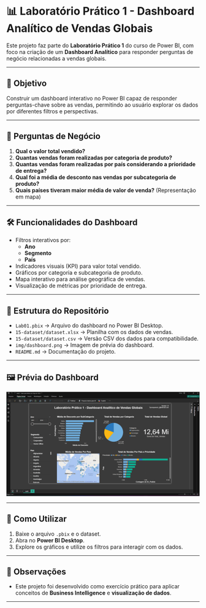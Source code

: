 # 📊 Laboratório Prático 1 - Dashboard Analítico de Vendas Globais

Este projeto faz parte do **Laboratório Prático 1** do curso de Power BI, com foco na criação de um **Dashboard Analítico** para responder perguntas de negócio relacionadas a vendas globais.

---

## 🎯 Objetivo
Construir um dashboard interativo no Power BI capaz de responder perguntas-chave sobre as vendas, permitindo ao usuário explorar os dados por diferentes filtros e perspectivas.

---

## 📝 Perguntas de Negócio

1. **Qual o valor total vendido?**
2. **Quantas vendas foram realizadas por categoria de produto?**
3. **Quantas vendas foram realizadas por país considerando a prioridade de entrega?**
4. **Qual foi a média de desconto nas vendas por subcategoria de produto?**
5. **Quais países tiveram maior média de valor de venda?** (Representação em mapa)

---

## 🛠️ Funcionalidades do Dashboard
- Filtros interativos por:
  - **Ano**
  - **Segmento**
  - **País**
- Indicadores visuais (KPI) para valor total vendido.
- Gráficos por categoria e subcategoria de produto.
- Mapa interativo para análise geográfica de vendas.
- Visualização de métricas por prioridade de entrega.

---

## 📂 Estrutura do Repositório
- `Lab01.pbix` → Arquivo do dashboard no Power BI Desktop.
- `15-dataset/dataset.xlsx` → Planilha com os dados de vendas.
- `15-dataset/dataset.csv` → Versão CSV dos dados para compatibilidade.
- `img/dashboard.png` → Imagem de prévia do dashboard.
- `README.md` → Documentação do projeto.

---

## 🖼️ Prévia do Dashboard

![Dashboard de Vendas Globais](img/dashboard.png)

---

## 🚀 Como Utilizar
1. Baixe o arquivo `.pbix` e o dataset.
2. Abra no **Power BI Desktop**.
3. Explore os gráficos e utilize os filtros para interagir com os dados.

---

## 📌 Observações
- Este projeto foi desenvolvido como exercício prático para aplicar conceitos de **Business Intelligence** e **visualização de dados**.

---
